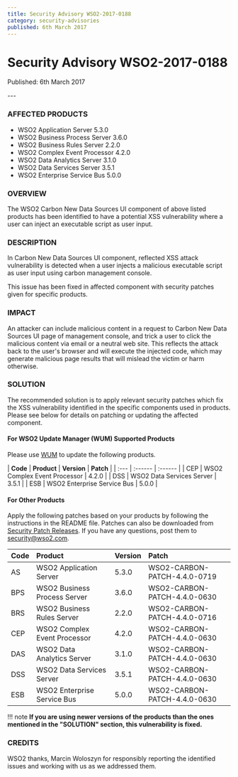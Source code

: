 ```yaml
---
title: Security Advisory WSO2-2017-0188
category: security-advisories
published: 6th March 2017
---
```


# Security Advisory WSO2-2017-0188

<p class="doc-version">Published: 6th March 2017</p>
---

### AFFECTED PRODUCTS
* WSO2 Application Server 5.3.0
* WSO2 Business Process Server 3.6.0
* WSO2 Business Rules Server 2.2.0
* WSO2 Complex Event Processor 4.2.0
* WSO2 Data Analytics Server 3.1.0
* WSO2 Data Services Server 3.5.1
* WSO2 Enterprise Service Bus 5.0.0


### OVERVIEW
The WSO2 Carbon New Data Sources UI component of above listed products has been identified to have a potential XSS vulnerability where a user can inject an executable script as user input.


### DESCRIPTION
In Carbon New Data Sources UI component, reflected XSS attack vulnerability is detected when a user injects a malicious executable script as user input using carbon management console.

This issue has been fixed in affected component with security patches given for specific products.


### IMPACT
An attacker can include malicious content in a request to Carbon New Data Sources UI page of management console, and trick a user to click the malicious content via email or a neutral web site. This reflects the attack back to the user's browser and will execute the injected code, which may generate malicious page results that will mislead the victim or harm otherwise.


### SOLUTION
The recommended solution is to apply relevant security patches which fix the XSS vulnerability identified in the specific components used in products. Please see below for details on patching or updating the affected component.

#### For WSO2 Update Manager (WUM) Supported Products
Please use [WUM](https://wso2.com/updates/wum/) to update the following products.

| **Code** | **Product**          | **Version** | **Patch**                    |
| :--- | :------ | :------ |
| CEP | WSO2 Complex Event Processor | 4.2.0 |
| DSS | WSO2 Data Services Server | 3.5.1 |
| ESB | WSO2 Enterprise Service Bus | 5.0.0 |


#### For Other Products
Apply the following patches based on your products by following the instructions in the README file. Patches can also be downloaded from [Security Patch Releases](https://wso2.com/security-patch-releases/). If you have any questions, post them to <security@wso2.com>.


| Code | Product | Version | Patch | 
| :--- | :------ | :------ | :---- |
| AS | WSO2 Application Server | 5.3.0 | WSO2-CARBON-PATCH-4.4.0-0719 |
| BPS | WSO2 Business Process Server | 3.6.0 | WSO2-CARBON-PATCH-4.4.0-0630 |
| BRS | WSO2 Business Rules Server | 2.2.0 | WSO2-CARBON-PATCH-4.4.0-0716 |
| CEP | WSO2 Complex Event Processor | 4.2.0 | WSO2-CARBON-PATCH-4.4.0-0630 |
| DAS | WSO2 Data Analytics Server | 3.1.0 | WSO2-CARBON-PATCH-4.4.0-0630 |
| DSS | WSO2 Data Services Server | 3.5.1 | WSO2-CARBON-PATCH-4.4.0-0630 |
| ESB | WSO2 Enterprise Service Bus | 5.0.0 | WSO2-CARBON-PATCH-4.4.0-0630 | 


!!! note
    **If you are using newer versions of the products than the ones mentioned in the "SOLUTION" section, this vulnerability is fixed.**


### CREDITS
WSO2 thanks, Marcin Woloszyn for responsibly reporting the identified issues and working with us as we addressed them.

